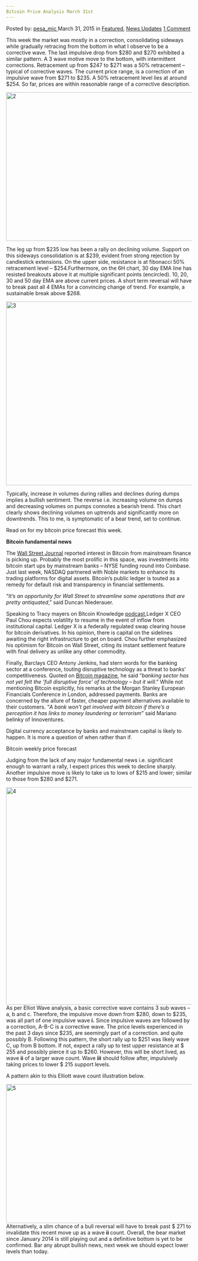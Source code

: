 ```yaml
---
Bitcoin Price Analysis March 31st
---
```

<article class="post-listing post-9805 post type-post status-publish format-standard has-post-thumbnail hentry category-deepdot-news category-news-updates tag-31st tag-analysis tag-bitcoin tag-march tag-price">
    <div class="post-inner">
    <p class="post-meta">
    <span>Posted by: <a href="https://www.deepdotweb.com/author/pesa_mic/" title="">pesa_mic </a></span>
    <span>March 31, 2015</span>
    <span>in <a href="https://www.deepdotweb.com/category/deepdot-news/" rel="category tag">Featured</a>, <a href="https://www.deepdotweb.com/category/news-updates/" rel="category tag">News Updates</a></span>
    <span><a href="https://www.deepdotweb.com/2015/03/31/bitcoin-price-analysis-march-31st/#comments">1 Comment</a></span>
    </p>
    <div class="clear"></div>
    <div class="entry">
    <p>This week the market was mostly in a correction, consolidating sideways while gradually retracing from the bottom in what I observe to be a corrective wave. The last impulsive drop from $280 and $270 exhibited a similar pattern. A 3 wave motive move to the bottom, with intermittent corrections. Retracement up from $247 to $271 was a 50% retracement &#8211; typical of corrective waves. The current price range, is a correction of an impulsive wave from $271 to $235. A 50% retracement level lies at around $254. So far, prices are within reasonable range of a corrective description.</p>
    <p><a href="http://www.deepdotweb.com/wp-content/uploads/2015/03/21.png"><img class="aligncenter  wp-image-9807" src="https://www.deepdotweb.com/wp-content/uploads/2015/03/21.png" alt="2" width="692" height="402" srcset="https://www.deepdotweb.com/wp-content/uploads/2015/03/21.png 1680w, https://www.deepdotweb.com/wp-content/uploads/2015/03/21-300x174.png 300w, https://www.deepdotweb.com/wp-content/uploads/2015/03/21-1024x595.png 1024w" sizes="(max-width: 692px) 100vw, 692px" /></a></p>
    <p>The leg up from $235 low has been a rally on declining volume. Support on this sideways consolidation is at $239, evident from strong rejection by candlestick extensions. On the upper side, resistance is at fibonacci 50% retracement level &#8211; $254.Furthermore, on the 6H chart, 30 day EMA line has resisted breakouts above it at multiple significant points (encircled). 10, 20, 30 and 50 day EMA are above current prices. A short term reversal will have to break past all 4 EMAs for a convincing change of trend. For example, a sustainable break above $268.</p>
    <p><a href="http://www.deepdotweb.com/wp-content/uploads/2015/03/31.png"><img class="aligncenter size-full wp-image-9808" src="https://www.deepdotweb.com/wp-content/uploads/2015/03/31.png" alt="3" width="872" height="497" srcset="https://www.deepdotweb.com/wp-content/uploads/2015/03/31.png 872w, https://www.deepdotweb.com/wp-content/uploads/2015/03/31-300x171.png 300w" sizes="(max-width: 872px) 100vw, 872px" /></a></p>
    <p>Typically, increase in volumes during rallies and declines during dumps implies a bullish sentiment. The reverse i.e. increasing volume on dumps and decreasing volumes on pumps connotes a bearish trend. This chart clearly shows declining volumes on uptrends and significantly more on downtrends. This to me, is symptomatic of a bear trend, set to continue.</p>
    <p>Read on for my bitcoin price forecast this week.</p>
    <p><strong>Bitcoin fundamental news</strong></p>
    <p>The <a href="http://blogs.wsj.com/moneybeat/2015/03/29/interest-in-bitcoin-grows-on-wall-street/?mod=WSJBlog">Wall Street Journal</a> reported interest in Bitcoin from mainstream finance is picking up. Probably the most prolific in this space, was investments into bitcoin start ups by mainstream banks &#8211; NYSE funding round into Coinbase. Just last week, NASDAQ partnered with Noble markets to enhance its trading platforms for digital assets. Bitcoin’s public ledger is touted as a remedy for default risk and transparency in financial settlements.</p>
    <p>“<em>It’s an opportunity for Wall Street to streamline some operations that are pretty antiquated</em>,” said Duncan Niederauer.</p>
    <p>Speaking to Tracy mayers on Bitcoin Knowledge <a href="http://www.satoshisdeposition.com/podcast/BTCK-145-2015-03-23.mp3">podcast</a>,Ledger X CEO Paul Chou expects volatility to resume in the event of inflow from institutional capital. Ledger X is a federally regulated swap clearing house for bitcoin derivatives. In his opinion, there is capital on the sidelines awaiting the right infrastructure to get on board. Chou further emphasized his optimism for Bitcoin on Wall Street, citing its instant settlement feature with final delivery as unlike any other commodity.</p>
    <p>Finally, Barclays CEO Antony Jenkins, had stern words for the banking sector at a conference, touting disruptive technology as a threat to banks’ competitiveness. Quoted on <a href="https://bitcoinmagazine.com/19785/barclays-ceo-banking-sector-not-yet-felt-full-disruptive-force-technology-will/">Bitcoin magazine</a>, he said “<em>banking sector has not yet felt the ‘full disruptive force’ of technology – but it will</em>.” While not mentioning Bitcoin explicitly, his remarks at the Morgan Stanley European Financials Conference in London, addressed payments. Banks are concerned by the allure of faster, cheaper payment alternatives available to their customers. “<em>A bank won’t get involved with bitcoin if there’s a perception it has links to money laundering or terrorism” </em>said Mariano belinky of Innoventures.</p>
    <p>Digital currency acceptance by banks and mainstream capital is likely to happen. It is more a question of when rather than if.</p>
    <p>Bitcoin weekly price forecast</p>
    <p>Judging from the lack of any major fundamental news i.e. significant enough to warrant a rally, I expect prices this week to decline sharply. Another impulsive move is likely to take us to lows of $215 and lower; similar to those from $280 and $271.</p>
    <p><a href="http://www.deepdotweb.com/wp-content/uploads/2015/03/4.png"><img class="aligncenter size-full wp-image-9809" src="https://www.deepdotweb.com/wp-content/uploads/2015/03/4.png" alt="4" width="859" height="588" srcset="https://www.deepdotweb.com/wp-content/uploads/2015/03/4.png 859w, https://www.deepdotweb.com/wp-content/uploads/2015/03/4-300x205.png 300w" sizes="(max-width: 859px) 100vw, 859px" /></a>As per Elliot Wave analysis, a basic corrective wave contains 3 sub waves &#8211; a, b and c. Therefore, the impulsive move down from $280, down to $235, was all part of one impulsive wave <strong>i.</strong> Since impulsive waves are followed by a correction, A-B-C is a corrective wave. The price levels experienced in the past 3 days since $235, are seemingly part of a correction. and quite possibly B. Following this pattern, the short rally up to $251 was likely wave C, up from B bottom. If not, expect a rally up to test upper resistance at $ 255 and possibly pierce it up to $260. However, this will be short lived, as wave <strong>ii</strong> of a larger wave count. Wave <strong>iii</strong> should follow after, impulsively taking prices to lower $ 215 support levels.</p>
    <p>A pattern akin to this Elliott wave count illustration below.</p>
    <p><a href="http://www.deepdotweb.com/wp-content/uploads/2015/03/51.png"><img class="aligncenter size-full wp-image-9810" src="https://www.deepdotweb.com/wp-content/uploads/2015/03/51.png" alt="5" width="620" height="376" srcset="https://www.deepdotweb.com/wp-content/uploads/2015/03/51.png 620w, https://www.deepdotweb.com/wp-content/uploads/2015/03/51-300x182.png 300w" sizes="(max-width: 620px) 100vw, 620px" /></a>Alternatively, a slim chance of a bull reversal will have to break past $ 271 to invalidate this recent move up as a wave <strong>ii </strong>count. Overall, the bear market since January 2014 is still playing out and a definitive bottom is yet to be confirmed. Bar any abrupt bullish news, next week we should expect lower levels than today.</p>
    </div>
    <span style="display:none"><a href="https://www.deepdotweb.com/tag/31st/" rel="tag">31st</a> <a href="https://www.deepdotweb.com/tag/analysis/" rel="tag">analysis</a> <a href="https://www.deepdotweb.com/tag/bitcoin/" rel="tag">bitcoin</a> <a href="https://www.deepdotweb.com/tag/march/" rel="tag">march</a> <a href="https://www.deepdotweb.com/tag/price/" rel="tag">price</a></span> <span style="display:none" class="updated">2015-03-31</span>
    <div style="display:none" class="vcard author" itemprop="author" itemscope itemtype="http://schema.org/Person"><strong class="fn" itemprop="name"><a href="https://www.deepdotweb.com/author/pesa_mic/" title="Posts by pesa_mic" rel="author">pesa_mic</a></strong></div>
    </div>
</article>

